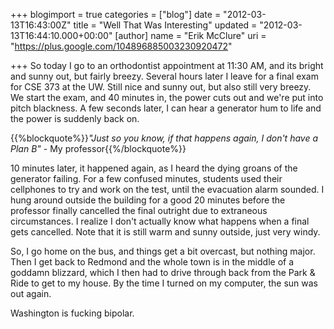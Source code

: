 +++
blogimport = true
categories = ["blog"]
date = "2012-03-13T16:43:00Z"
title = "Well That Was Interesting"
updated = "2012-03-13T16:44:10.000+00:00"
[author]
name = "Erik McClure"
uri = "https://plus.google.com/104896885003230920472"

+++
So today I go to an orthodontist appointment at 11:30 AM, and its bright and sunny out, but fairly breezy. Several hours later I leave for a final exam for CSE 373 at the UW. Still nice and sunny out, but also still very breezy. We start the exam, and 40 minutes in, the power cuts out and we're put into pitch blackness. A few seconds later, I can hear a generator hum to life and the power is suddenly back on.

{{%blockquote%}}*"Just so you know, if that happens again, I don't have a Plan B"* - My professor{{%/blockquote%}}

10 minutes later, it happened again, as I heard the dying groans of the generator failing. For a few confused minutes, students used their cellphones to try and work on the test, until the evacuation alarm sounded. I hung around outside the building for a good 20 minutes before the professor finally cancelled the final outright due to extraneous circumstances. I realize I don't actually know what happens when a final gets cancelled. Note that it is still warm and sunny outside, just very windy.

So, I go home on the bus, and things get a bit overcast, but nothing major. Then I get back to Redmond and the whole town is in the middle of a goddamn blizzard, which I then had to drive through back from the Park & Ride to get to my house. By the time I turned on my computer, the sun was out again.

Washington is fucking bipolar.
